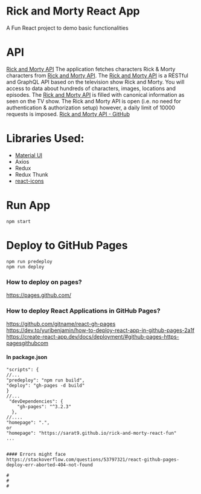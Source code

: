 # Rick and Morty React App
A Fun React project to demo basic functionalities


#
#
#

# API
[Rick and Morty API](https://rickandmortyapi.com/)
The application fetches characters Rick & Morty characters from [Rick and Morty API](https://rickandmortyapi.com/). 
The [Rick and Morty API](https://rickandmortyapi.com/) is a RESTful and GraphQL API based on the television show Rick and Morty. You will access to data about hundreds of characters, images, locations and episodes. The [Rick and Morty API](https://rickandmortyapi.com/) is filled with canonical information as seen on the TV show. The Rick and Morty API is open (i.e. no need for authentication & authorization setup) however, a daily limit of 10000 requests is imposed.
[Rick and Morty API - GitHub](https://github.com/afuh/rick-and-morty-api)


# Libraries Used:

- [Material UI](https://mui.com/)
- Axios
- Redux
- Redux Thunk
- [react-icons](https://react-icons.github.io/react-icons/)

#
#
#

# Run App
```
npm start
```

#
#
#

# Deploy to GitHub Pages

```
npm run predeploy
npm run deploy

```
### How to deploy on pages?
https://pages.github.com/

### How to deploy React Applications in GitHub Pages?
https://github.com/gitname/react-gh-pages
https://dev.to/yuribenjamin/how-to-deploy-react-app-in-github-pages-2a1f
https://create-react-app.dev/docs/deployment/#github-pages-https-pagesgithubcom

#### In package.json
```
"scripts": {
//...
"predeploy": "npm run build",
"deploy": "gh-pages -d build"
}
//...
 "devDependencies": {
    "gh-pages": "^3.2.3"
  },
//....
"homepage": ".",
or 
"homepage": "https://sarat9.github.io/rick-and-morty-react-fun"
...


#### Errors might face
https://stackoverflow.com/questions/53797321/react-github-pages-deploy-err-aborted-404-not-found

#
#
#

